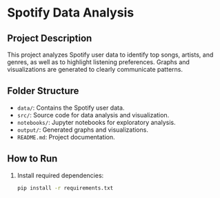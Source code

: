 # Spotify Data Analysis

## Project Description
This project analyzes Spotify user data to identify top songs, artists, and genres, as well as to highlight listening preferences. Graphs and visualizations are generated to clearly communicate patterns.

## Folder Structure
- `data/`: Contains the Spotify user data.
- `src/`: Source code for data analysis and visualization.
- `notebooks/`: Jupyter notebooks for exploratory analysis.
- `output/`: Generated graphs and visualizations.
- `README.md`: Project documentation.

## How to Run
1. Install required dependencies:
   ```bash
   pip install -r requirements.txt
